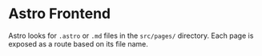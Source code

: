 # Astro Frontend

Astro looks for `.astro` or `.md` files in the `src/pages/` directory. Each page is exposed as a route based on its file name.
